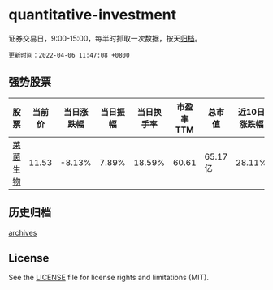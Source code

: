 # quantitative-investment

证券交易日，9:00-15:00，每半时抓取一次数据，按天[归档](archives)。

`更新时间：2022-04-06 11:47:08 +0800`

## 强势股票

|股票|当前价|当日涨跌幅|当日振幅|当日换手率|市盈率TTM|总市值|近10日涨跌幅|
|----|----|----|----|----|----|----|----|
|[莱茵生物](https://xueqiu.com/S/SZ002166)|11.53|-8.13%|7.89%|18.59%|60.61|65.17亿|28.11%|

## 历史归档

[archives](archives)

## License

See the [LICENSE](LICENSE) file for license rights and limitations (MIT).